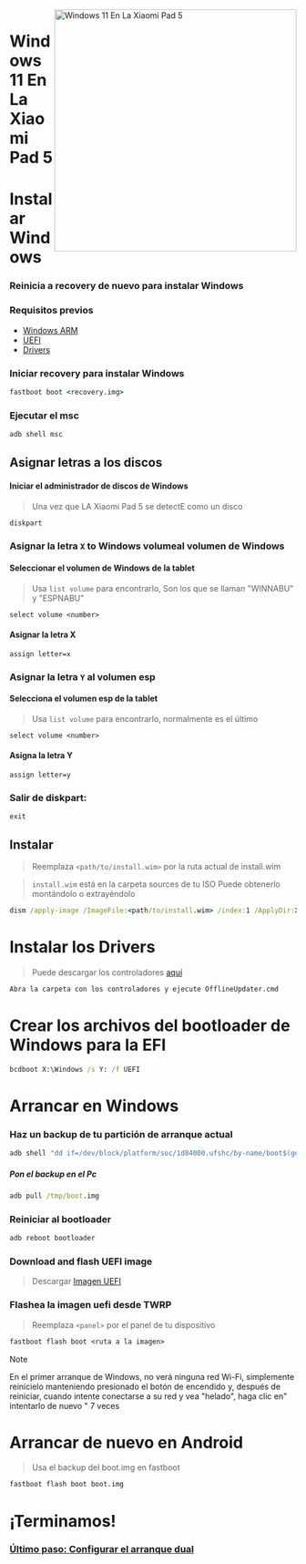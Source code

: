 <img align="right" src="https://raw.githubusercontent.com/erdilS/Port-Windows-11-Xiaomi-Pad-5/main/nabu.png" width="425" alt="Windows 11 En La Xiaomi Pad 5">

# Windows 11 En La Xiaomi Pad 5


# Instalar Windows

### Reinicia a recovery de nuevo para instalar Windows

### Requisitos previos

- [Windows ARM](https://uupdump.net/)
- [UEFI](https://raw.githubusercontent.com/erdilS/Port-Windows-11-Xiaomi-Pad-5/main/images/xiaomi-nabu_secureboot-v2.img)
- [Drivers](https://github.com/map220v/MiPad5-Drivers/releases/latest)


### Iniciar recovery para instalar Windows
```cmd
fastboot boot <recovery.img>
```


### Ejecutar el msc 

```cmd
adb shell msc
```

## Asignar letras a los discos
  

#### Iniciar el administrador de discos de Windows

> Una vez que LA Xiaomi Pad 5 se detectE como un disco

```cmd
diskpart
```


### Asignar la letra `X` to Windows volumeal volumen de Windows

#### Seleccionar el volumen de Windows de la tablet
> Usa `list volume` para encontrarlo, Son los que se llaman "WINNABU" y "ESPNABU"

```diskpart
select volume <number>
```

#### Asignar la letra X
```diskpart
assign letter=x
```

### Asignar la letra `Y` al volumen esp

#### Selecciona el volumen esp de la tablet
> Usa `list volume` para encontrarlo, normalmente es el último

```diskpart
select volume <number>
```

#### Asigna la letra Y

```diskpart
assign letter=y
```

### Salir de diskpart:
```diskpart
exit
```

  
  

## Instalar

> Reemplaza `<path/to/install.wim>` por la ruta actual de install.wim 

> `install.wim` está en la carpeta sources de tu ISO
> Puede obtenerlo montándolo o extrayéndolo

```cmd
dism /apply-image /ImageFile:<path/to/install.wim> /index:1 /ApplyDir:X:\
```

# Instalar los Drivers

> Puede descargar los controladores [aquí](https://github.com/map220v/MiPad5-Drivers/releases/latest)

```cmd
Abra la carpeta con los controladores y ejecute OfflineUpdater.cmd
```  

# Crear los archivos del bootloader de Windows para la EFI 

```cmd
bcdboot X:\Windows /s Y: /f UEFI
```

  
  

# Arrancar en Windows

### Haz un backup de tu partición de arranque actual

```cmd
adb shell "dd if=/dev/block/platform/soc/1d84000.ufshc/by-name/boot$(getprop ro.boot.slot_suffix) of=/tmp/boot.img"
```

##### Pon el backup en el Pc

```cmd
adb pull /tmp/boot.img
```

### Reiniciar al bootloader

```cmd
adb reboot bootloader
```
### Download and flash UEFI image
>Descargar [Imagen UEFI](https://raw.githubusercontent.com/erdilS/Port-Windows-11-Xiaomi-Pad-5/main/images/xiaomi-nabu_secureboot-v2.img)

### Flashea la imagen uefi desde TWRP
> Reemplaza ```<panel>``` por el panel de tu dispositivo

```cmd
fastboot flash boot <ruta a la imagen>
```
> [!NOTE]
> En el primer arranque de Windows, no verá ninguna red Wi-Fi, simplemente reinícielo manteniendo presionado el botón de encendido y, después de reiniciar, cuando intente conectarse a su red y vea "helado", haga clic en" intentarlo de nuevo " 7 veces

# Arrancar de nuevo en Android
> Usa el backup del boot.img en fastboot

```cmd
fastboot flash boot boot.img
```

# ¡Terminamos!

### [Último paso: Configurar el arranque dual](dualboot-es.md)
